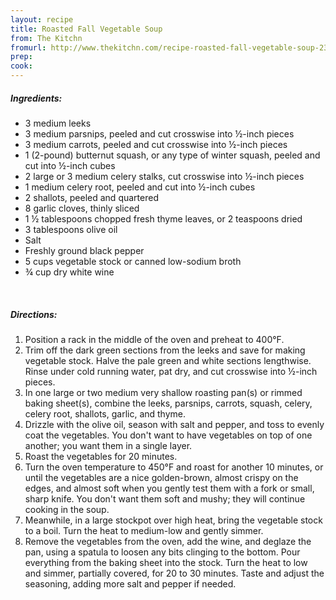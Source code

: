 ```yaml
---
layout: recipe
title: Roasted Fall Vegetable Soup
from: The Kitchn
fromurl: http://www.thekitchn.com/recipe-roasted-fall-vegetable-soup-236493
prep: 
cook: 
---
```


##### Ingredients:

* 3 medium leeks
* 3 medium parsnips, peeled and cut crosswise into ½-inch pieces
* 3 medium carrots, peeled and cut crosswise into ½-inch pieces
* 1 (2-pound) butternut squash, or any type of winter squash, peeled and cut into ½-inch cubes
* 2 large or 3 medium celery stalks, cut crosswise into ½-inch pieces
* 1 medium celery root, peeled and cut into ½-inch cubes
* 2 shallots, peeled and quartered
* 8 garlic cloves, thinly sliced
* 1 ½ tablespoons chopped fresh thyme leaves, or 2 teaspoons dried
* 3 tablespoons olive oil
* Salt
* Freshly ground black pepper
* 5 cups vegetable stock or canned low-sodium broth
* ¾ cup dry white wine 

<br>

##### Directions:

1. Position a rack in the middle of the oven and preheat to 400°F.
2. Trim off the dark green sections from the leeks and save for making vegetable stock. Halve the pale green and white sections lengthwise. Rinse under cold running water, pat dry, and cut crosswise into ½-inch pieces.
3. In one large or two medium very shallow roasting pan(s) or rimmed baking sheet(s), combine the leeks, parsnips, carrots, squash, celery, celery root, shallots, garlic, and thyme. 
4. Drizzle with the olive oil, season with salt and pepper, and toss to evenly coat the vegetables. You don't want to have vegetables on top of one another; you want them in a single layer.
5. Roast the vegetables for 20 minutes. 
6. Turn the oven temperature to 450°F and roast for another 10 minutes, or until the vegetables are a nice golden-brown, almost crispy on the edges, and almost soft when you gently test them with a fork or small, sharp knife. You don't want them soft and mushy; they will continue cooking in the soup.
7. Meanwhile, in a large stockpot over high heat, bring the vegetable stock to a boil. Turn the heat to medium-low and gently simmer.
8. Remove the vegetables from the oven, add the wine, and deglaze the pan, using a spatula to loosen any bits clinging to the bottom. Pour every­thing from the baking sheet into the stock. Turn the heat to low and simmer, partially covered, for 20 to 30 minutes. Taste and adjust the seasoning, adding more salt and pepper if needed. 
